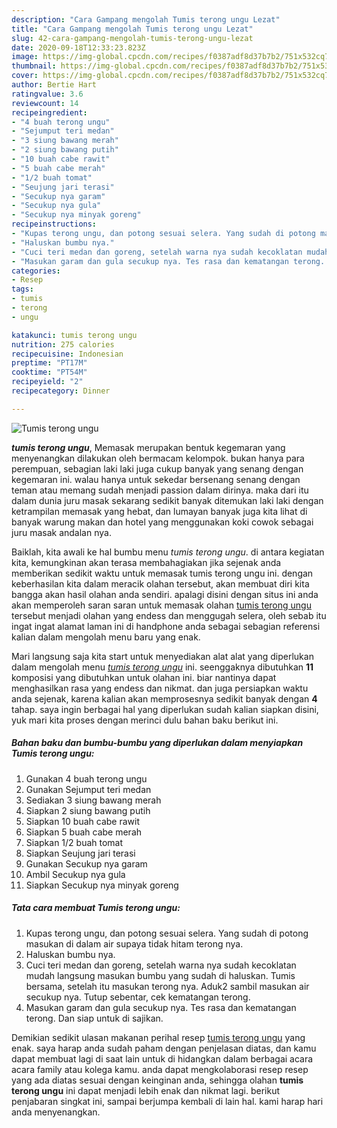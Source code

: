 ```yaml
---
description: "Cara Gampang mengolah Tumis terong ungu Lezat"
title: "Cara Gampang mengolah Tumis terong ungu Lezat"
slug: 42-cara-gampang-mengolah-tumis-terong-ungu-lezat
date: 2020-09-18T12:33:23.823Z
image: https://img-global.cpcdn.com/recipes/f0387adf8d37b7b2/751x532cq70/tumis-terong-ungu-foto-resep-utama.jpg
thumbnail: https://img-global.cpcdn.com/recipes/f0387adf8d37b7b2/751x532cq70/tumis-terong-ungu-foto-resep-utama.jpg
cover: https://img-global.cpcdn.com/recipes/f0387adf8d37b7b2/751x532cq70/tumis-terong-ungu-foto-resep-utama.jpg
author: Bertie Hart
ratingvalue: 3.6
reviewcount: 14
recipeingredient:
- "4 buah terong ungu"
- "Sejumput teri medan"
- "3 siung bawang merah"
- "2 siung bawang putih"
- "10 buah cabe rawit"
- "5 buah cabe merah"
- "1/2 buah tomat"
- "Seujung jari terasi"
- "Secukup nya garam"
- "Secukup nya gula"
- "Secukup nya minyak goreng"
recipeinstructions:
- "Kupas terong ungu, dan potong sesuai selera. Yang sudah di potong masukan di dalam air supaya tidak hitam terong nya."
- "Haluskan bumbu nya."
- "Cuci teri medan dan goreng, setelah warna nya sudah kecoklatan mudah langsung masukan bumbu yang sudah di haluskan. Tumis bersama, setelah itu masukan terong nya. Aduk2 sambil masukan air secukup nya. Tutup sebentar, cek kematangan terong."
- "Masukan garam dan gula secukup nya. Tes rasa dan kematangan terong. Dan siap untuk di sajikan."
categories:
- Resep
tags:
- tumis
- terong
- ungu

katakunci: tumis terong ungu 
nutrition: 275 calories
recipecuisine: Indonesian
preptime: "PT17M"
cooktime: "PT54M"
recipeyield: "2"
recipecategory: Dinner

---
```



![Tumis terong ungu](https://img-global.cpcdn.com/recipes/f0387adf8d37b7b2/751x532cq70/tumis-terong-ungu-foto-resep-utama.jpg)

<b><i>tumis terong ungu</i></b>, Memasak merupakan bentuk kegemaran yang menyenangkan dilakukan oleh bermacam kelompok. bukan hanya para perempuan, sebagian laki laki juga cukup banyak yang senang dengan kegemaran ini. walau hanya untuk sekedar bersenang senang dengan teman atau memang sudah menjadi passion dalam dirinya. maka dari itu dalam dunia juru masak sekarang sedikit banyak ditemukan laki laki dengan ketrampilan memasak yang hebat, dan lumayan banyak juga kita lihat di banyak warung makan dan hotel yang menggunakan koki cowok sebagai juru masak andalan nya.



Baiklah, kita awali ke hal bumbu menu <i>tumis terong ungu</i>. di antara kegiatan kita, kemungkinan akan terasa membahagiakan jika sejenak anda memberikan sedikit waktu untuk memasak tumis terong ungu ini. dengan keberhasilan kita dalam meracik olahan tersebut, akan membuat diri kita bangga akan hasil olahan anda sendiri. apalagi disini dengan situs ini anda akan memperoleh saran saran untuk memasak olahan <u>tumis terong ungu</u> tersebut menjadi olahan yang endess dan menggugah selera, oleh sebab itu ingat ingat alamat laman ini di handphone anda sebagai sebagian referensi kalian dalam mengolah menu baru yang enak.


Mari langsung saja kita start untuk menyediakan alat alat yang diperlukan dalam mengolah menu <u><i>tumis terong ungu</i></u> ini. seenggaknya dibutuhkan <b>11</b> komposisi yang dibutuhkan untuk olahan ini. biar nantinya dapat menghasilkan rasa yang endess dan nikmat. dan juga persiapkan waktu anda sejenak, karena kalian akan memprosesnya sedikit banyak dengan <b>4</b> tahap. saya ingin berbagai hal yang diperlukan sudah kalian siapkan disini, yuk mari kita proses dengan merinci dulu bahan baku berikut ini.

<!--inarticleads1-->

##### Bahan baku dan bumbu-bumbu yang diperlukan dalam menyiapkan Tumis terong ungu:

1. Gunakan 4 buah terong ungu
1. Gunakan Sejumput teri medan
1. Sediakan 3 siung bawang merah
1. Siapkan 2 siung bawang putih
1. Siapkan 10 buah cabe rawit
1. Siapkan 5 buah cabe merah
1. Siapkan 1/2 buah tomat
1. Siapkan Seujung jari terasi
1. Gunakan Secukup nya garam
1. Ambil Secukup nya gula
1. Siapkan Secukup nya minyak goreng




<!--inarticleads2-->

##### Tata cara membuat Tumis terong ungu:

1. Kupas terong ungu, dan potong sesuai selera. Yang sudah di potong masukan di dalam air supaya tidak hitam terong nya.
1. Haluskan bumbu nya.
1. Cuci teri medan dan goreng, setelah warna nya sudah kecoklatan mudah langsung masukan bumbu yang sudah di haluskan. Tumis bersama, setelah itu masukan terong nya. Aduk2 sambil masukan air secukup nya. Tutup sebentar, cek kematangan terong.
1. Masukan garam dan gula secukup nya. Tes rasa dan kematangan terong. Dan siap untuk di sajikan.




Demikian sedikit ulasan makanan perihal resep <u>tumis terong ungu</u> yang enak. saya harap anda sudah paham dengan penjelasan diatas, dan kamu dapat membuat lagi di saat lain untuk di hidangkan dalam berbagai acara acara family atau kolega kamu. anda dapat mengkolaborasi resep resep yang ada diatas sesuai dengan keinginan anda, sehingga olahan <b>tumis terong ungu</b> ini dapat menjadi lebih enak dan nikmat lagi. berikut penjabaran singkat ini, sampai berjumpa kembali di lain hal. kami harap hari anda menyenangkan.
